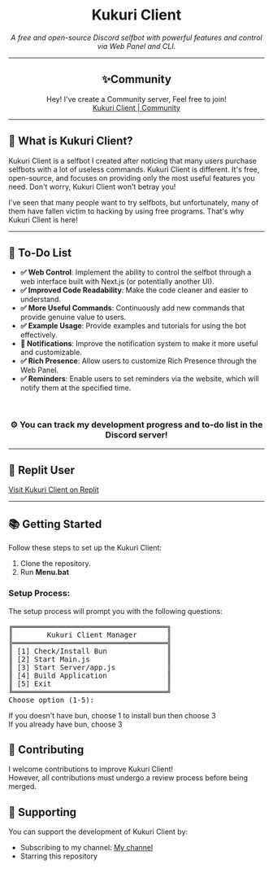 <h1 align="center">Kukuri Client</h1>
<p align="center">
  <i>A free and open-source Discord selfbot with powerful features and control via Web Panel and CLI.</i>
</p>

---

<h2 align="center">✨Community</h2>
<p align="center">
  Hey! I've create a Community server, Feel free to join! <br />
  <a href="https://discord.gg/bxMjzEXgZR">Kukuri Client | Community</a>
</p>

---

<h2>🚀 What is Kukuri Client?</h2>
<p>
  Kukuri Client is a selfbot I created after noticing that many users purchase selfbots with a lot of useless commands. 
  Kukuri Client is different. It's free, open-source, and focuses on providing only the most useful features you need. 
  Don't worry, Kukuri Client won't betray you!
</p>

<p>
  I've seen that many people want to try selfbots, but unfortunately, many of them have fallen victim to hacking by using free programs. 
  That's why Kukuri Client is here!
</p>

---

<h2>📝 To-Do List</h2>
<ul>
  <li><strong>✅ Web Control</strong>: Implement the ability to control the selfbot through a web interface built with Next.js (or potentially another UI).</li>
  <li><strong>✅ Improved Code Readability</strong>: Make the code cleaner and easier to understand.</li>
  <li><strong>✅ More Useful Commands</strong>: Continuously add new commands that provide genuine value to users.</li>
  <li><strong>✅ Example Usage</strong>: Provide examples and tutorials for using the bot effectively.</li>
  <li><strong>🔲 Notifications</strong>: Improve the notification system to make it more useful and customizable.</li>
  <li><strong>✅ Rich Presence</strong>: Allow users to customize Rich Presence through the Web Panel.</li>
  <li><strong>✅ Reminders</strong>: Enable users to set reminders via the website, which will notify them at the specified time.</li>
</ul>
<br />
<h3 align="center"><strong>⚙️</strong> You can track my development progress and to-do list in the Discord server!</h3>

---

<h2>🌟 Replit User</h2>
<p>
  <a href="https://replit.com/@Mikasuru/KukuriClient">Visit Kukuri Client on Replit</a>
</p>

---

<h2>📚 Getting Started</h2>
<p>Follow these steps to set up the Kukuri Client:</p>

<ol>
  <li>Clone the repository.</li>
  <li>Run <b>Menu.bat</b></li>
</ol>

<h3>Setup Process:</h3>
<p>The setup process will prompt you with the following questions:</p>

<pre>
╔════════════════════════════════════╗
║        Kukuri Client Manager       ║
╠════════════════════════════════════╣
║ [1] Check/Install Bun              ║
║ [2] Start Main.js                  ║
║ [3] Start Server/app.js            ║
║ [4] Build Application              ║
║ [5] Exit                           ║
╚════════════════════════════════════╝
Choose option (1-5):
</pre>
If you doesn't have bun, choose 1 to install bun then choose 3</br>
If you already have bun, choose 3

<h2>🤝 Contributing</h2>
<p>I welcome contributions to improve Kukuri Client!<br />However, all contributions must undergo a review process before being merged.</p>

<h2>💖 Supporting</h2>
<p>You can support the development of Kukuri Client by:</p> <ul> <li>Subscribing to my channel: <a href="https://www.youtube.com/@kukuri_xyz">My channel</a></li> <li>Starring this repository</li> </ul>
